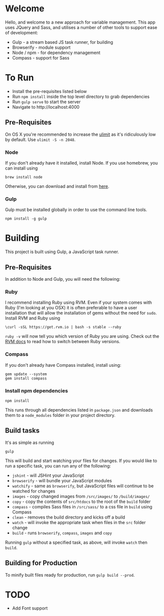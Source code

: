 # Welcome

Hello, and welcome to a new approach for variable management. This app uses JQuery and Sass, and utilises a number of other tools to support ease of development:

* Gulp - a stream based JS task runner, for building
* Browserify - module support
* Node / npm - for dependency management
* Compass - support for Sass

# To Run

* Install the pre-requisites listed below
* Run `npm install` inside the top level directory to grab dependencies
* Run `gulp serve` to start the server
* Navigate to http://localhost:4000

## Pre-Requisites

On OS X you're recommended to increase the [ulimit](http://superuser.com/a/443168/6877) as it's ridiculously low by default. Use `ulimit -S -n 2048`.

### Node

If you don't already have it installed, install Node. If you use homebrew, you can install using

	brew install node

Otherwise, you can download and install from [here](http://nodejs.org/download/).

### Gulp

Gulp must be installed globally in order to use the command line tools.

	npm install -g gulp

# Building

This project is built using Gulp, a JavaScript task runner.

## Pre-Requisites

In addition to Node and Gulp, you will need the following:

### Ruby

I recommend installing Ruby using RVM. Even if your system comes with Ruby (I'm looking at you OSX) it is often preferable to have a user installation that will allow the installation of gems without the need for `sudo`. Install RVM and Ruby using

	\curl -sSL https://get.rvm.io | bash -s stable --ruby

`ruby -v` will now tell you which version of Ruby you are using. Check out the [RVM docs](http://rvm.io/rvm/basics) to read how to switch between Ruby versions.

### Compass

If you don't already have Compass installed, install using:

	gem update --system
	gem install compass

### Install npm dependencies

	npm install

This runs through all dependencies listed in `package.json` and downloads them to a `node_modules` folder in your project directory.

## Build tasks

It's as simple as running

	gulp

This will build and start watching your files for changes. If you would like to run a specific task, you can run any of the following:

* `jshint` - will JSHint your JavaScript
* `browserify` - will bundle your JavaScript modules
* `watchify` - same as `browserify`, but JavaScript files will continue to be watched for changes
* `images` - copy changed images from `/src/images/` to `/build/images/`
* `copy` - copy the contents of `src/htdocs` to the root of the `build` folder
* `compass` - compiles Sass files in `/src/sass/` to a css file in `build` using Compass
* `clean` - removes the build directory and kicks off a build
* `watch` - will invoke the appropriate task when files in the `src` folder change
* `build` - runs `browserify`, `compass`, `images` and `copy`

Running `gulp` without a specified task, as above, will invoke `watch` then `build`.

## Building for Production

To minify built files ready for production, run `gulp build --prod`.

# TODO

* Add Font support
